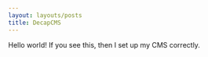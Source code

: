 ```yaml
---
layout: layouts/posts
title: DecapCMS
---
```

Hello world! If you see this, then I set up my CMS correctly.
